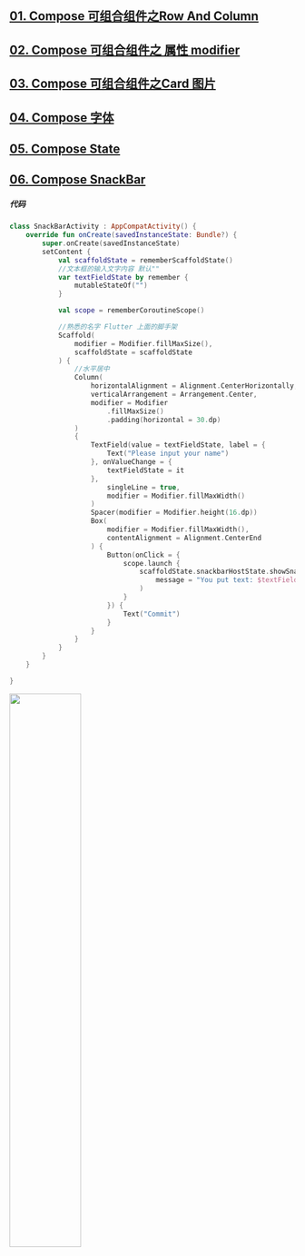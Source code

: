 ﻿## [01. Compose 可组合组件之Row And Column](https://blog.csdn.net/u010436867/article/details/117340621)
## [02. Compose 可组合组件之 属性 modifier](https://blog.csdn.net/u010436867/article/details/117341802)
## [03. Compose 可组合组件之Card 图片](https://blog.csdn.net/u010436867/article/details/117377019)
## [04. Compose 字体](https://blog.csdn.net/u010436867/article/details/117390918)
## [05. Compose State](https://blog.csdn.net/u010436867/article/details/117391347)
## [06. Compose SnackBar](https://blog.csdn.net/u010436867/article/details/117392049)


##### 代码
```kotlin
class SnackBarActivity : AppCompatActivity() {
    override fun onCreate(savedInstanceState: Bundle?) {
        super.onCreate(savedInstanceState)
        setContent {
            val scaffoldState = rememberScaffoldState()
            //文本框的输入文字内容 默认""
            var textFieldState by remember {
                mutableStateOf("")
            }

            val scope = rememberCoroutineScope()

            //熟悉的名字 Flutter 上面的脚手架
            Scaffold(
                modifier = Modifier.fillMaxSize(),
                scaffoldState = scaffoldState
            ) {
                //水平居中
                Column(
                    horizontalAlignment = Alignment.CenterHorizontally,
                    verticalArrangement = Arrangement.Center,
                    modifier = Modifier
                        .fillMaxSize()
                        .padding(horizontal = 30.dp)
                )
                {
                    TextField(value = textFieldState, label = {
                        Text("Please input your name")
                    }, onValueChange = {
                        textFieldState = it
                    },
                        singleLine = true,
                        modifier = Modifier.fillMaxWidth()
                    )
                    Spacer(modifier = Modifier.height(16.dp))
                    Box(
                        modifier = Modifier.fillMaxWidth(),
                        contentAlignment = Alignment.CenterEnd
                    ) {
                        Button(onClick = {
                            scope.launch {
                                scaffoldState.snackbarHostState.showSnackbar(
                                    message = "You put text: $textFieldState"
                                )
                            }
                        }) {
                            Text("Commit")
                        }
                    }
                }
            }
        }
    }

}
```

<img src="https://img-blog.csdnimg.cn/20210529222318267.gif" width=50%>

